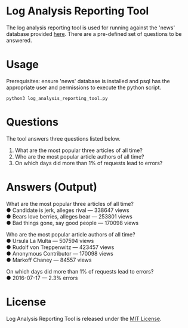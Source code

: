 # Log Analysis Reporting Tool
The log analysis reporting tool is used for running against the 'news' database provided [here](https://d17h27t6h515a5.cloudfront.net/topher/2016/August/57b5f748_newsdata/newsdata.zip). There are a pre-defined set of questions to be answered.

# Usage
Prerequisites: ensure 'news' database is installed and psql has the appropriate user and permissions to execute the python script.

`python3 log_analysis_reporting_tool.py`

# Questions
The tool answers three questions listed below.
  1) What are the most popular three articles of all time?
  2) Who are the most popular article authors of all time?
  3) On which days did more than 1% of requests lead to errors?

# Answers (Output)
What are the most popular three articles of all time?   
  ● Candidate is jerk, alleges rival — 338647 views   
  ● Bears love berries, alleges bear — 253801 views   
  ● Bad things gone, say good people — 170098 views   

Who are the most popular article authors of all time?   
  ● Ursula La Multa — 507594 views   
  ● Rudolf von Treppenwitz — 423457 views   
  ● Anonymous Contributor — 170098 views   
  ● Markoff Chaney — 84557 views   

On which days did more than 1% of requests lead to errors?   
  ● 2016-07-17 — 2.3% errors   

# License
Log Analysis Reporting Tool is released under the [MIT License](https://choosealicense.com/licenses/mit/).
